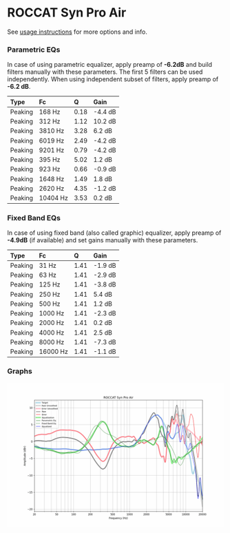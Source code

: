 # ROCCAT Syn Pro Air
See [usage instructions](https://github.com/jaakkopasanen/AutoEq#usage) for more options and info.

### Parametric EQs
In case of using parametric equalizer, apply preamp of **-6.2dB** and build filters manually
with these parameters. The first 5 filters can be used independently.
When using independent subset of filters, apply preamp of **-6.2 dB**.

| Type    | Fc       |    Q | Gain    |
|:--------|:---------|:-----|:--------|
| Peaking | 168 Hz   | 0.18 | -4.4 dB |
| Peaking | 312 Hz   | 1.12 | 10.2 dB |
| Peaking | 3810 Hz  | 3.28 | 6.2 dB  |
| Peaking | 6019 Hz  | 2.49 | -4.2 dB |
| Peaking | 9201 Hz  | 0.79 | -4.2 dB |
| Peaking | 395 Hz   | 5.02 | 1.2 dB  |
| Peaking | 923 Hz   | 0.66 | -0.9 dB |
| Peaking | 1648 Hz  | 1.49 | 1.8 dB  |
| Peaking | 2620 Hz  | 4.35 | -1.2 dB |
| Peaking | 10404 Hz | 3.53 | 0.2 dB  |

### Fixed Band EQs
In case of using fixed band (also called graphic) equalizer, apply preamp of **-4.9dB**
(if available) and set gains manually with these parameters.

| Type    | Fc       |    Q | Gain    |
|:--------|:---------|:-----|:--------|
| Peaking | 31 Hz    | 1.41 | -1.9 dB |
| Peaking | 63 Hz    | 1.41 | -2.9 dB |
| Peaking | 125 Hz   | 1.41 | -3.8 dB |
| Peaking | 250 Hz   | 1.41 | 5.4 dB  |
| Peaking | 500 Hz   | 1.41 | 1.2 dB  |
| Peaking | 1000 Hz  | 1.41 | -2.3 dB |
| Peaking | 2000 Hz  | 1.41 | 0.2 dB  |
| Peaking | 4000 Hz  | 1.41 | 2.5 dB  |
| Peaking | 8000 Hz  | 1.41 | -7.3 dB |
| Peaking | 16000 Hz | 1.41 | -1.1 dB |

### Graphs
![](./ROCCAT%20Syn%20Pro%20Air.png)